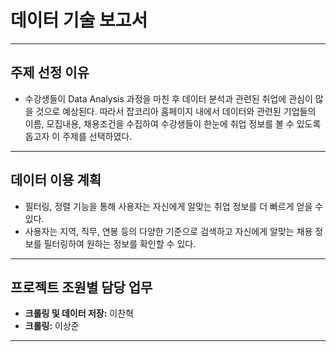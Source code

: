 # 데이터 기술 보고서
---

## 주제 선정 이유

- 수강생들이 Data Analysis 과정을 마친 후 데이터 분석과 관련된 취업에 관심이 많을 것으로 예상된다. 따라서 잡코리아 홈페이지 내에서 데이터와 관련된 기업들의 이름, 모집내용, 채용조건을 수집하여 수강생들이 한눈에 취업 정보를 볼 수 있도록 돕고자 이 주제를 선택하였다.

---

## 데이터 이용 계획

- 필터링, 정렬 기능을 통해 사용자는 자신에게 알맞는 취업 정보를 더 빠르게 얻을 수 있다.
- 사용자는 지역, 직무, 연봉 등의 다양한 기준으로 검색하고 자신에게 알맞는 채용 정보를 필터링하여 원하는 정보를 확인할 수 있다.

---

## 프로젝트 조원별 담당 업무

- **크롤링 및 데이터 저장:** 이찬혁
- **크롤링:** 이상준

---
